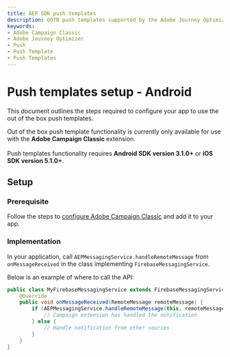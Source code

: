 ```yaml
---
title: AEP SDK push templates
description: OOTB push templates supported by the Adobe Journey Optimizer and Adobe Campaign Classic mobile SDK extensions.
keywords:
- Adobe Campaign Classic
- Adobe Journey Optimizer
- Push
- Push Template
- Push Templates
---
```


# Push templates setup - Android

This document outlines the steps required to configure your app to use the out of the box push templates.

<InlineAlert variant="info" slots="text"/>

Out of the box push template functionality is currently only available for use with the **Adobe Campaign Classic** extension. <br /><br />Push templates functionality requires **Android SDK version 3.1.0+** or **iOS SDK version 5.1.0+**.

## Setup

### Prerequisite

Follow the steps to [configure Adobe Campaign Classic](./../../../../solution/adobe-campaign-classic/) and add it to your app.

### Implementation

In your application, call `AEPMessagingService.handleRemoteMessage` from `onMessageReceived` in the class implementing `FirebaseMessagingService`.

Below is an example of where to call the API:

```java
public class MyFirebaseMessagingService extends FirebaseMessagingService {
    @Override
    public void onMessageReceived(RemoteMessage remoteMessage) {
        if (AEPMessagingService.handleRemoteMessage(this, remoteMessage)) {
            // Campaign extension has handled the notification
        } else {
            // Handle notification from other sources
        }
    }
}
```
